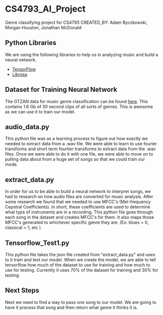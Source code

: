 # CS4793_AI_Project
Genre classifying project for CS4793
CREATED_BY: Adam Byczkowski, Morgan Houston, Jonathan McDonald


## Python Libraries
We are using the following libraries to help us in analyzing music and build a neural network. 
* [TensorFlow](https://www.tensorflow.org/)
* [Librosa](https://github.com/librosa/librosa)

## Dataset for Training Neural Network
The GTZAN data for music genre classification can be found [here](https://www.kaggle.com/andradaolteanu/gtzan-dataset-music-genre-classification). This contains 1.6 Gb of 30 second clips of all sorts of genres. This is awesome as we can use it to train our model. 


## audio_data.py
This python file was as a learning process to figure out how exactly we needed to extract data from a .wav file. We were able to learn to use fourier transforms and short term fourtier transforms to extract data from the .wav files. Once we were able to do it with one file, we were able to move on to pulling data about from a huge set of songs so that we could train our mode. 

## extract_data.py 
In order for us to be able to build a neural network to interpret songs, we had to research on how audio files are converted for music analysis. After some research we found that we needed to use MFCC's (Mel-frequency Cepstral Coefficients). In short, these coefficients are used to determine what typs of instruments are in a recording. This python file goes through each song in the dataset and creates MFCC's for them. It also maps those MFCC's generated to whichever specific genre they are. (Ex: blues = 0, classical = 1, etc ) 

## Tensorflow_Test1.py
This python file takes the json file created from "extract_data.py" and uses to it train and test our model. When we create the model, we are able to tell tensorflow how much of the dataset to use for training and how much to use for testing. Currently it uses 70% of the dataset for training and 30% for testing.

## Next Steps
Next we need to find a way to pass one song to our model. We are going to have it process that song and then return what genre it thinks it is. 